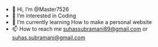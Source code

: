 - 👋 Hi, I’m @Master7526
- 👀 I’m interested in Coding
- 🌱 I’m currently learning How to make a personal website
- 📫 How to reach me suhassubramani89@gmail.com or suhas.subramani@gmail.com

<!---
Master7526/Master7526 is a ✨ special ✨ repository because its `README.md` (this file) appears on your GitHub profile.
You can click the Preview link to take a look at your changes.
--->
